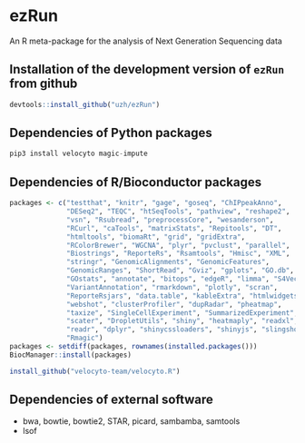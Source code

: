 # ezRun
An R meta-package for the analysis of Next Generation Sequencing data

## Installation of the development version of `ezRun` from github

```R
devtools::install_github("uzh/ezRun")
```
## Dependencies of Python packages
```Python
pip3 install velocyto magic-impute
```

## Dependencies of R/Bioconductor packages
```R
packages <- c("testthat", "knitr", "gage", "goseq", "ChIPpeakAnno", 
              "DESeq2", "TEQC", "htSeqTools", "pathview", "reshape2", 
              "vsn", "Rsubread", "preprocessCore", "wesanderson",
              "RCurl", "caTools", "matrixStats", "Repitools", "DT", 
              "htmltools", "biomaRt", "grid", "gridExtra",
              "RColorBrewer", "WGCNA", "plyr", "pvclust", "parallel", 
              "Biostrings", "ReporteRs", "Rsamtools", "Hmisc", "XML", 
              "stringr", "GenomicAlignments", "GenomicFeatures",
              "GenomicRanges", "ShortRead", "Gviz", "gplots", "GO.db", 
              "GOstats", "annotate", "bitops", "edgeR", "limma", "S4Vectors",
              "VariantAnnotation", "rmarkdown", "plotly", "scran",
              "ReporteRsjars", "data.table", "kableExtra", "htmlwidgets",
              "webshot", "clusterProfiler", "dupRadar", "pheatmap",
              "taxize", "SingleCellExperiment", "SummarizedExperiment",
              "scater", "DropletUtils", "shiny", "heatmaply", "readxl",
              "readr", "dplyr", "shinycssloaders", "shinyjs", "slingshot",
              "Rmagic")
packages <- setdiff(packages, rownames(installed.packages()))
BiocManager::install(packages)

install_github("velocyto-team/velocyto.R")
```

## Dependencies of external software
* bwa, bowtie, bowtie2, STAR, picard, sambamba, samtools
* lsof
